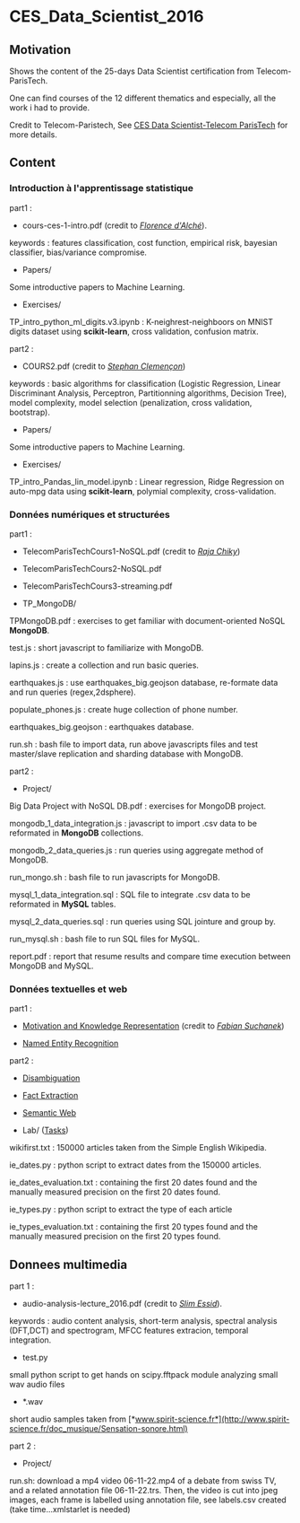 # CES_Data_Scientist_2016


## Motivation
Shows the content of the 25-days Data Scientist certification from Telecom-ParisTech.

One can find courses of the 12 different thematics and especially, all the work i had to provide.

Credit to Telecom-Paristech, See [CES Data Scientist-Telecom ParisTech](https://telecom-paristech.fr/fileadmin/documents/pdf/formation_continue/CES/Data-Scientist.pdf) for more details.

## Content

### Introduction à l'apprentissage statistique

part1 :
 * cours-ces-1-intro.pdf (credit to [*Florence d'Alché*](http://perso.telecom-paristech.fr/~fdalche/Site/index.html)).

keywords : features classification, cost function, empirical risk, bayesian classifier, bias/variance compromise.
 * Papers/

Some introductive papers to Machine Learning.

 * Exercises/ 

TP_intro_python_ml_digits.v3.ipynb : K-neighrest-neighboors on MNIST digits dataset using **scikit-learn**, cross validation, confusion matrix.

part2 :
 * COURS2.pdf (credit to [*Stephan Clemençon*](http://perso.telecom-paristech.fr/~clemenco/Home.html))

keywords : basic algorithms for classification (Logistic Regression, Linear Discriminant Analysis, Perceptron, Partitionning algorithms, Decision Tree), model complexity, model selection (penalization, cross validation, bootstrap).
 * Papers/

Some introductive papers to Machine Learning.

 * Exercises/

TP_intro_Pandas_lin_model.ipynb : Linear regression, Ridge Regression on auto-mpg data using **scikit-learn**, polymial complexity, cross-validation.

### Données numériques et structurées

part1 :
 * TelecomParisTechCours1-NoSQL.pdf (credit to [*Raja Chiky*](http://perso.isep.fr/rchiky/nosql/))

 * TelecomParisTechCours2-NoSQL.pdf

 * TelecomParisTechCours3-streaming.pdf

 * TP_MongoDB/

TPMongoDB.pdf : exercises to get familiar with document-oriented NoSQL **MongoDB**.

test.js : short javascript to familiarize with MongoDB.

lapins.js : create a collection and run basic queries.

earthquakes.js : use earthquakes_big.geojson database, re-formate data and run queries (regex,2dsphere).

populate_phones.js : create huge collection of phone number.

earthquakes_big.geojson : earthquakes database.

run.sh : bash file to import data, run above javascripts files and test master/slave replication and sharding database with MongoDB.

part2 :
 * Project/

Big Data Project with NoSQL DB.pdf : exercises for MongoDB project.

mongodb_1_data_integration.js : javascript to import .csv data to be reformated in **MongoDB** collections.

mongodb_2_data_queries.js : run queries using aggregate method of MongoDB.

run_mongo.sh : bash file to run javascripts for MongoDB.

mysql_1_data_integration.sql : SQL file to integrate .csv data to be reformated in **MySQL** tables.

mysql_2_data_queries.sql : run queries using SQL jointure and group by.

run_mysql.sh : bash file to run SQL files for MySQL.

report.pdf : report that resume results and compare time execution between MongoDB and MySQL.

### Données textuelles et web

part1 :

 * [Motivation and Knowledge Representation](https://suchanek.name/work/teaching/ces2016/01_motknow/0.svg) (credit to [*Fabian Suchanek*](https://suchanek.name/))

 * [Named Entity Recognition](https://suchanek.name/work/teaching/athens2015/03_ner/0.svg)

part2 :

 * [Disambiguation](https://suchanek.name/work/teaching/athens2015/05_disambiguation/0.svg)

 * [Fact Extraction](https://suchanek.name/work/teaching/athens2015/07_unstructured/0.svg)
	
 * [Semantic Web](https://suchanek.name/work/teaching/athens2015/10_semanticWeb/0.svg)

 * Lab/ ([Tasks](https://suchanek.name/work/teaching/ces2016/lab/index.html))

wikifirst.txt : 150000 articles taken from the Simple English Wikipedia.

ie_dates.py : python script to extract dates from the 150000 articles.

ie_dates_evaluation.txt : containing the first 20 dates found and the manually measured precision on the first 20 dates found.

ie_types.py : python script to extract the type of each article

ie_types_evaluation.txt : containing the first 20 types found and the manually measured precision on the first 20 types found.

## Donnees multimedia

part 1 :

 * audio-analysis-lecture_2016.pdf (credit to [*Slim Essid*](http://perso.telecom-paristech.fr/~essid/)).

keywords : audio content analysis, short-term analysis, spectral analysis (DFT,DCT) and spectrogram, MFCC features extracion, temporal integration.

 * test.py 

small python script to get hands on scipy.fftpack module analyzing small wav audio files

 * *.wav
	
short audio samples taken from [*www.spirit-science.fr*](http://www.spirit-science.fr/doc_musique/Sensation-sonore.html)

part 2 :

 * Project/

run.sh: download a mp4 video 06-11-22.mp4 of a debate from swiss TV, and a related annotation file 06-11-22.trs. Then, the video is cut into jpeg images, each frame is labelled using annotation file, see labels.csv created (take time...xmlstarlet is needed)
 
